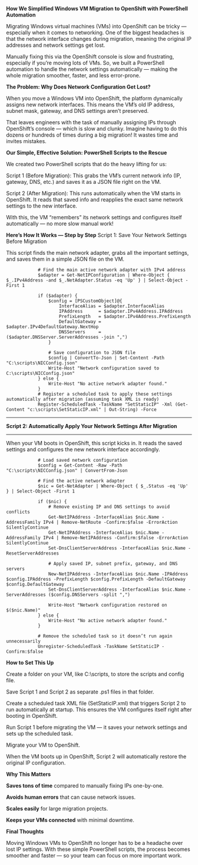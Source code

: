 **How We Simplified Windows VM Migration to OpenShift with PowerShell Automation**

Migrating Windows virtual machines (VMs) into OpenShift can be tricky — especially when it comes to networking. One of the biggest headaches is that the network interface changes during migration, meaning the original IP addresses and network settings get lost.

Manually fixing this via the OpenShift console is slow and frustrating, especially if you’re moving lots of VMs. So, we built a PowerShell automation to handle the network settings automatically — making the whole migration smoother, faster, and less error-prone.

**The Problem: Why Does Network Configuration Get Lost?**

When you move a Windows VM into OpenShift, the platform dynamically assigns new network interfaces. This means the VM’s old IP address, subnet mask, gateway, and DNS settings aren’t preserved.

That leaves engineers with the task of manually assigning IPs through OpenShift’s console — which is slow and clunky. Imagine having to do this dozens or hundreds of times during a big migration! It wastes time and invites mistakes.

**Our Simple, Effective Solution: PowerShell Scripts to the Rescue**

We created two PowerShell scripts that do the heavy lifting for us:

Script 1 (Before Migration): This grabs the VM’s current network info (IP, gateway, DNS, etc.) and saves it as a JSON file right on the VM.

Script 2 (After Migration): This runs automatically when the VM starts in OpenShift. It reads that saved info and reapplies the exact same network settings to the new interface.

With this, the VM “remembers” its network settings and configures itself automatically — no more slow manual work!

**Here’s How It Works — Step by Step**
Script 1: Save Your Network Settings Before Migration

This script finds the main network adapter, grabs all the important settings, and saves them in a simple JSON file on the VM.

                # Find the main active network adapter with IPv4 address
                $adapter = Get-NetIPConfiguration | Where-Object { $_.IPv4Address -and $_.NetAdapter.Status -eq 'Up' } | Select-Object -First 1
                
                if ($adapter) {
                    $config = [PSCustomObject]@{
                        InterfaceAlias = $adapter.InterfaceAlias
                        IPAddress      = $adapter.IPv4Address.IPAddress
                        PrefixLength   = $adapter.IPv4Address.PrefixLength
                        DefaultGateway = $adapter.IPv4DefaultGateway.NextHop
                        DNSServers     = ($adapter.DNSServer.ServerAddresses -join ",")
                    }
                
                    # Save configuration to JSON file
                    $config | ConvertTo-Json | Set-Content -Path "C:\scripts\NICConfig.json"
                    Write-Host "Network configuration saved to C:\scripts\NICConfig.json"
                } else {
                    Write-Host "No active network adapter found."
                }
                # Register a scheduled task to apply these settings automatically after migration (assuming task XML is ready)
                Register-ScheduledTask -TaskName "SetStaticIP" -Xml (Get-Content "c:\scripts\SetStaticIP.xml" | Out-String) -Force
_____________________________________________________________________
**Script 2: Automatically Apply Your Network Settings After Migration**
_____________________________________________________________________
When your VM boots in OpenShift, this script kicks in. It reads the saved settings and configures the new network interface accordingly.

                # Load saved network configuration
                $config = Get-Content -Raw -Path "C:\scripts\NICConfig.json" | ConvertFrom-Json
                
                # Find the active network adapter
                $nic = Get-NetAdapter | Where-Object { $_.Status -eq 'Up' } | Select-Object -First 1
                
                if ($nic) {
                    # Remove existing IP and DNS settings to avoid conflicts
                    Get-NetIPAddress -InterfaceAlias $nic.Name -AddressFamily IPv4 | Remove-NetRoute -Confirm:$false -ErrorAction SilentlyContinue
                    Get-NetIPAddress -InterfaceAlias $nic.Name -AddressFamily IPv4 | Remove-NetIPAddress -Confirm:$false -ErrorAction SilentlyContinue
                    Set-DnsClientServerAddress -InterfaceAlias $nic.Name -ResetServerAddresses
                
                    # Apply saved IP, subnet prefix, gateway, and DNS servers
                    New-NetIPAddress -InterfaceAlias $nic.Name -IPAddress $config.IPAddress -PrefixLength $config.PrefixLength -DefaultGateway $config.DefaultGateway
                    Set-DnsClientServerAddress -InterfaceAlias $nic.Name -ServerAddresses ($config.DNSServers -split ",")
                
                    Write-Host "Network configuration restored on $($nic.Name)"
                } else {
                    Write-Host "No active network adapter found."
                }
                
                # Remove the scheduled task so it doesn’t run again unnecessarily
                Unregister-ScheduledTask -TaskName SetStaticIP -Confirm:$false

**How to Set This Up**

Create a folder on your VM, like C:\scripts, to store the scripts and config file.

Save Script 1 and Script 2 as separate .ps1 files in that folder.

Create a scheduled task XML file (SetStaticIP.xml) that triggers Script 2 to run automatically at startup. This ensures the VM configures itself right after booting in OpenShift.

Run Script 1 before migrating the VM — it saves your network settings and sets up the scheduled task.

Migrate your VM to OpenShift.

When the VM boots up in OpenShift, Script 2 will automatically restore the original IP configuration.

**Why This Matters**

  **Saves tons of time** compared to manually fixing IPs one-by-one.

  **Avoids human errors** that can cause network issues.

  **Scales easily** for large migration projects.

  **Keeps your VMs connected** with minimal downtime.

**Final Thoughts**

Moving Windows VMs to OpenShift no longer has to be a headache over lost IP settings. With these simple PowerShell scripts, the process becomes smoother and faster — so your team can focus on more important work.
